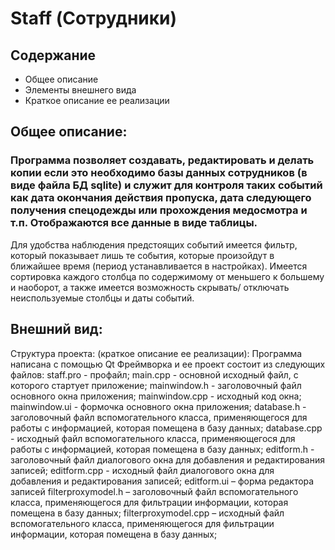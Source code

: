 # Staff (Сотрудники)
## Содержание
* Общее описание
* Элементы внешнего вида
* Краткое описание ее реализации

## Общее описание:
### Программа позволяет создавать, редактировать и делать копии если это необходимо базы данных сотрудников (в виде файла БД sqlite) и служит для контроля таких событий как дата окончания действия пропуска, дата следующего получения спецодежды или прохождения медосмотра и т.п. Отображаются все данные в виде таблицы. 
Для удобства наблюдения предстоящих событий имеется фильтр, который показывает лишь те события, которые произойдут в ближайшее время (период устанавливается в настройках). Имеется сортировка каждого столбца по содержимому от меньшего к большему и наоборот, а также имеется возможность скрывать/ отключать неиспользуемые столбцы и даты событий.

## Внешний вид:

Структура проекта: (краткое описание ее реализации):
Программа написана с помощью Qt Фреймворка и ее проект состоит из следующих файлов:
staff.pro - профайл;
main.cpp - основной исходный файл, с которого стартует приложение;
mainwindow.h - заголовочный файл основного окна приложения;
mainwindow.cpp - исходный код окна;
mainwindow.ui - формочка основного окна приложения;
database.h - заголовочный файл вспомогательного класса, применяющегося для работы с информацией, которая помещена в базу данных;
database.cpp - исходный файл вспомогательного класса, применяющегося для работы с информацией, которая помещена в базу данных;
editform.h - заголовочный файл диалогового окна для добавления и редактирования записей;
editform.cpp - исходный файл диалогового окна для добавления и редактирования записей;
editform.ui – форма редактора записей
filterproxymodel.h – заголовочный файл вспомогательного класса, применяющегося для фильтрации информации, которая помещена в базу данных;
filterproxymodel.cpp – исходный файл вспомогательного класса, применяющегося для фильтрации информации, которая помещена в базу данных;
